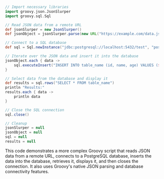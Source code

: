 ```groovy
// Import necessary libraries
import groovy.json.JsonSlurper
import groovy.sql.Sql

// Read JSON data from a remote URL
def jsonSlurper = new JsonSlurper()
def jsonObject = jsonSlurper.parse(new URL("https://example.com/data.json").openConnection())

// Connect to a SQL database
def sql = Sql.newInstance("jdbc:postgresql://localhost:5432/test", "postgres", "password")

// Iterate over the JSON data and insert it into the database
jsonObject.each { data ->
    sql.executeInsert("INSERT INTO table_name (id, name, age) VALUES (${data.id}, '${data.name}', ${data.age})")
}

// Select data from the database and display it
def results = sql.rows("SELECT * FROM table_name")
println "Results:"
results.each { data ->
    println data
}

// Close the SQL connection
sql.close()

// Cleanup
jsonSlurper = null
jsonObject = null
sql = null
results = null
```

This code demonstrates a more complex Groovy script that reads JSON data from a remote URL, connects to a PostgreSQL database, inserts the data into the database, retrieves it, displays it, and then closes the connection. It also uses Groovy's native JSON parsing and database connectivity features.
